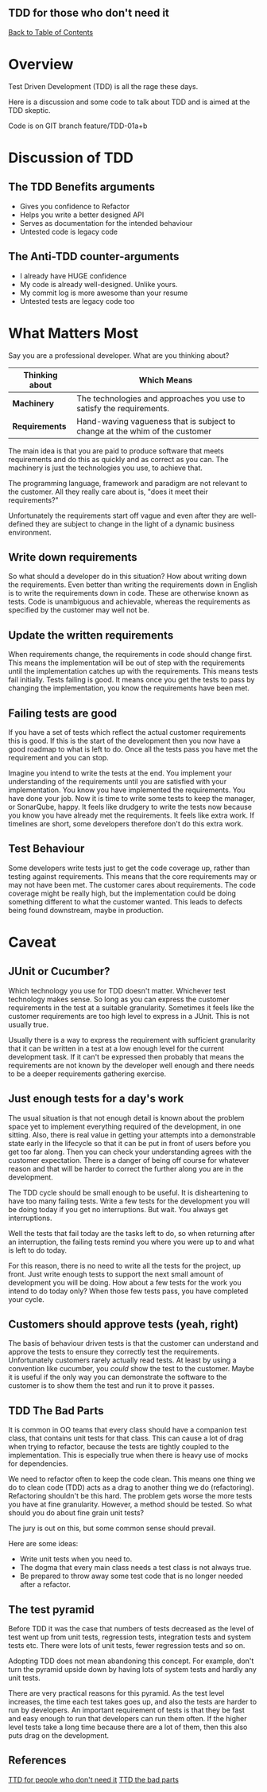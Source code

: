 TDD for those who don't need it
---

[Back to Table of Contents](../README.md)

# Overview

Test Driven Development (TDD) is all the rage these days. 

Here is a discussion and some code to talk about TDD and is aimed at the TDD skeptic. 

Code is on GIT branch feature/TDD-01a+b

# Discussion of TDD

## The TDD Benefits arguments

* Gives you confidence to Refactor
* Helps you write a better designed API
* Serves as documentation for the intended behaviour
* Untested code is legacy code

## The Anti-TDD counter-arguments

* I already have HUGE confidence
* My code is already well-designed. Unlike yours.
* My commit log is more awesome than your resume
* Untested tests are legacy code too

# What Matters Most

Say you are a professional developer. 
What are you thinking about?

| **Thinking about** | **Which Means** |
| ----------- | ---------------------- |
| **Machinery** | The technologies and approaches you use to satisfy the requirements. |
| **Requirements** | Hand-waving vagueness that is subject to change at the whim of the customer |

The main idea is that you are paid to produce software that meets requirements 
and do this as quickly and as correct as you can. The machinery is just the 
technologies you use, to achieve that. 

The programming language, framework and paradigm are not relevant to 
the customer. All they really care about is, "does it meet their requirements?"

Unfortunately the requirements start off vague and even after they are 
well-defined they are subject to change in the light of a 
dynamic business environment. 

## Write down requirements

So what should a developer do in this situation? How about writing down 
the requirements. Even better than writing the requirements down in 
English is to write the requirements down in code. These are otherwise 
known as tests. Code is unambiguous and achievable, whereas the requirements 
as specified by the customer may well not be. 

## Update the written requirements

When requirements change, the requirements in code should change first. 
This means the implementation will be out of step with the requirements 
until the implementation catches up with the requirements. This means 
tests fail initially. Tests failing is good. It means once you get the 
tests to pass by changing the implementation, you know the requirements 
have been met. 

## Failing tests are good

If you have a set of tests which reflect the actual customer requirements 
this is good. If this is the start of the development then you now have a 
good roadmap to what is left to do. Once all the tests pass you have met 
the requirement and you can stop. 

Imagine you intend to write the tests at the end. You implement your 
understanding of the requirements until you are satisfied with your 
implementation. You know you have implemented the requirements. You have 
done your job. Now it is time to write some tests to keep the manager, or 
SonarQube, happy. It feels like drudgery to write the tests now because 
you know you have already met the requirements. It feels like extra work.
If timelines are short, some developers therefore don't do this extra 
work. 

## Test Behaviour

Some developers write tests just to get the code coverage up, rather than 
testing against requirements. This means that the core requirements may or
may not have been met. The customer cares about requirements. The code 
coverage might be really high, but the implementation could be doing 
something different to what the customer wanted. This leads to defects 
being found downstream, maybe in production.


# Caveat

## JUnit or Cucumber?

Which technology you use for TDD doesn't matter. Whichever test technology 
makes sense. So long as you can express the customer requirements in the 
test at a suitable granularity. Sometimes it feels like the customer 
requirements are too high level to express in a JUnit. This is not usually true. 

Usually there is a way to express the requirement with 
sufficient granularity that it can be written in a test at a low enough 
level for the current development task. If it can't be expressed then 
probably that means the requirements are not known by the developer 
well enough and there needs to be a deeper requirements gathering exercise. 

## Just enough tests for a day's work

The usual situation is that not enough detail is known about the problem space
yet to implement everything required of the development, in one sitting. Also, 
there is real value in getting your attempts into a demonstrable state early in 
the lifecycle so that it can be put in front of users before you get too far 
along. Then you can check your understanding agrees with the customer 
expectation. There is a danger of being off course for whatever reason and that 
will be harder to correct the further along you are in the development. 

The TDD cycle should be small enough to be useful. It is disheartening to have 
too many failing tests. Write a few tests for the development you will be doing 
today if you get no interruptions. But wait. You always get interruptions. 

Well the tests that fail today are the tasks left to do, so when returning 
after an interruption, the failing tests remind you where you were up to and 
what is left to do today. 

For this reason, there is no need to write all the tests for the project, up 
front. Just write enough tests to support the next small amount of development 
you will be doing. How about a few tests for the work you intend to do today 
only? When those few tests pass, you have completed your cycle.    

## Customers should approve tests (yeah, right)

The basis of behaviour driven tests is that the customer can understand and 
approve the tests to ensure they correctly test the requirements. Unfortunately
customers rarely actually read tests. At least by using a convention like 
cucumber, you *could* show the test to the customer. Maybe it is useful 
if the only way you can demonstrate the software to the customer is to 
show them the test and run it to prove it passes. 

## TDD The Bad Parts

It is common in OO teams that every class should have a companion test class, 
that contains unit tests for that class. This can cause a lot of drag when 
trying to refactor, because the tests are tightly coupled to the 
implementation. This is especially true when there is heavy use of mocks for
dependencies. 

We need to refactor often to keep the code clean. This means one thing we do to 
clean code (TDD) acts as a drag to another thing we do (refactoring). 
Refactoring shouldn't be this hard. The problem gets worse the more tests 
you have at fine granularity. However, a method should be tested. So what 
should you do about fine grain unit tests?

The jury is out on this, but some common sense should prevail. 

Here are some ideas:

* Write unit tests when you need to.
* The dogma that every main class needs a test class is not always true.  
* Be prepared to throw away some test code that is no longer needed after a refactor.

## The test pyramid

Before TDD it was the case that numbers of tests decreased as the level of test
went up from unit tests, regression tests, integration tests and system tests 
etc. There were lots of unit tests, fewer regression tests and so on.

Adopting TDD does not mean abandoning this concept. For example, don't turn the 
pyramid upside down by having lots of system tests and hardly any unit tests.

There are very practical reasons for this pyramid. As the test level increases, 
the time each test takes goes up, and also the tests are harder to run by 
developers. An important requirement of tests is that 
they be fast and easy enough to run that developers can run them often. If 
the higher level tests take a long time because there are a lot of them, 
then this also puts drag on the development.  


## References

[TTD for people who don't need it](https://www.youtube.com/watch?v=a6oP24CSdUg&t=286s)
[TTD the bad parts](https://www.youtube.com/watch?v=xPL84vvLwXA&t=1013s)
